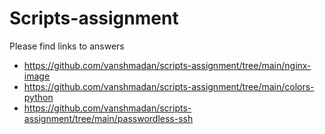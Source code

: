 # Scripts-assignment

Please find links to answers

- https://github.com/vanshmadan/scripts-assignment/tree/main/nginx-image
- https://github.com/vanshmadan/scripts-assignment/tree/main/colors-python
- https://github.com/vanshmadan/scripts-assignment/tree/main/passwordless-ssh
